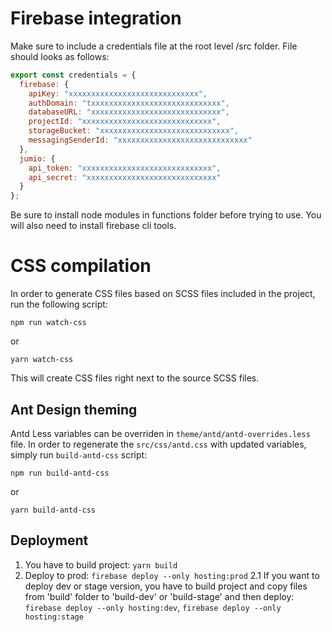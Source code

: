 # Firebase integration

Make sure to include a credentials file at the root level /src folder. File should looks as follows:

```javascript
export const credentials = {
  firebase: {
    apiKey: "xxxxxxxxxxxxxxxxxxxxxxxxxxxxx",
    authDomain: "txxxxxxxxxxxxxxxxxxxxxxxxxxxxx",
    databaseURL: "xxxxxxxxxxxxxxxxxxxxxxxxxxxxx",
    projectId: "xxxxxxxxxxxxxxxxxxxxxxxxxxxxx",
    storageBucket: "xxxxxxxxxxxxxxxxxxxxxxxxxxxxx",
    messagingSenderId: "xxxxxxxxxxxxxxxxxxxxxxxxxxxxx"
  },
  jumio: {
    api_token: "xxxxxxxxxxxxxxxxxxxxxxxxxxxxx",
    api_secret: "xxxxxxxxxxxxxxxxxxxxxxxxxxxxx"
  }
};
```

Be sure to install node modules in functions folder before trying to use. You will also need to install firebase cli tools.

# CSS compilation

In order to generate CSS files based on SCSS files included in the project, run the following script:

```
npm run watch-css
```

or

```
yarn watch-css
```

This will create CSS files right next to the source SCSS files.

## Ant Design theming

Antd Less variables can be overriden in `theme/antd/antd-overrides.less` file. In order to regenerate the `src/css/antd.css` with updated variables, simply run `build-antd-css` script:

```
npm run build-antd-css
```

or

```
yarn build-antd-css
```

## Deployment

1.  You have to build project: `yarn build`
2.  Deploy to prod: `firebase deploy --only hosting:prod`
    2.1 If you want to deploy dev or stage version, you have to build project and copy files from 'build' folder to 'build-dev' or 'build-stage' and then deploy: `firebase deploy --only hosting:dev`, `firebase deploy --only hosting:stage`
